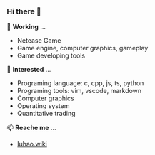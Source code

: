 ### Hi there 👋

<!--![luhao's GitHub stats](https://github-readme-stats.vercel.app/api?username=593413198&show_icons=true)-->

🔭 **Working** ...
  * Netease Game
  * Game engine, computer graphics, gameplay
  * Game developing tools

🌱 **Interested** ...
  * Programing language: c, cpp, js, ts, python
  * Programing tools: vim, vscode, markdown
  * Computer graphics
  * Operating system
  * Quantitative trading

📫 **Reache me** ...
  * [luhao.wiki](https://luhao.wiki/)
